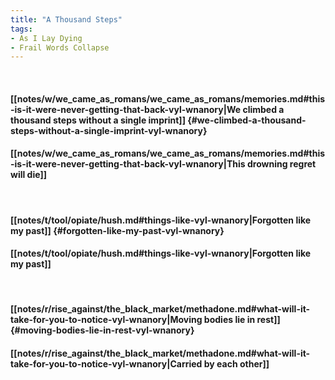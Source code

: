 ```yaml
---
title: "A Thousand Steps"
tags:
- As I Lay Dying
- Frail Words Collapse
---
```

&nbsp;
#### [[notes/w/we_came_as_romans/we_came_as_romans/memories.md#this-is-it-were-never-getting-that-back-vyl-wnanory|We climbed a thousand steps without a single imprint]] {#we-climbed-a-thousand-steps-without-a-single-imprint-vyl-wnanory}
#### [[notes/w/we_came_as_romans/we_came_as_romans/memories.md#this-is-it-were-never-getting-that-back-vyl-wnanory|This drowning regret will die]]
&nbsp;
#### [[notes/t/tool/opiate/hush.md#things-like-vyl-wnanory|Forgotten like my past]] {#forgotten-like-my-past-vyl-wnanory}
#### [[notes/t/tool/opiate/hush.md#things-like-vyl-wnanory|Forgotten like my past]]
&nbsp;
#### [[notes/r/rise_against/the_black_market/methadone.md#what-will-it-take-for-you-to-notice-vyl-wnanory|Moving bodies lie in rest]] {#moving-bodies-lie-in-rest-vyl-wnanory}
#### [[notes/r/rise_against/the_black_market/methadone.md#what-will-it-take-for-you-to-notice-vyl-wnanory|Carried by each other]]
